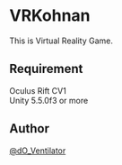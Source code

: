 # VRKohnan

This is Virtual Reality Game.

## Requirement

Oculus Rift CV1  
Unity 5.5.0f3 or more

## Author

[@dO_Ventilator](https://twitter.com/dO_Ventilator)
